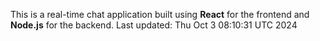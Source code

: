 This is a real-time chat application built using **React** for the frontend and **Node.js** for the backend.
Last updated: Thu Oct  3 08:10:31 UTC 2024
